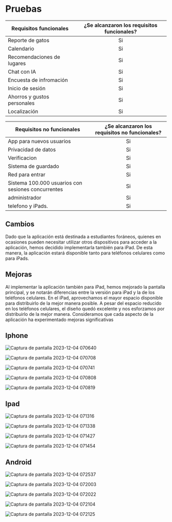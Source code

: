 # Pruebas 
| Requisitos funcionales   |  ¿Se alcanzaron los requisitos funcionales?  |  
|----------|:-------------:|
| Reporte de gatos |      Si       |
| Calendario |      Si       |
| Recomendaciones de lugares |      Si       |
| Chat con IA |      Si       |
| Encuesta de infromación |      Si       |
| Inicio de sesión |      Si       |
| Ahorros y gustos personales |      Si       |
| Localización |      Si       |

| Requisitos no funcionales   |  ¿Se alcanzaron los requisitos no funcionales?  |  
|----------|:-------------:|
| App para nuevos usuarios |      Si       |
| Privacidad de datos |      Si       |
| Verificacion |      Si       |
| Sistema de guardado |      Si       |
|Red para entrar |      Si       |
| Sistema 100.000 usuarios con sesiones concurrentes |      Si       |
| administrador |      Si       |
| telefono y iPads. |      Si       |

## Cambios 
Dado que la aplicación está destinada a estudiantes foráneos, quienes en ocasiones pueden necesitar utilizar otros dispositivos para acceder a la aplicación, hemos decidido implementarla también para iPad. De esta manera, la aplicación estará disponible tanto para teléfonos celulares como para iPads.

## Mejoras 
Al implementar la aplicación también para iPad, hemos mejorado la pantalla principal, y se notarán diferencias entre la versión para iPad y la de los teléfonos celulares. En el iPad, aprovechamos el mayor espacio disponible para distribuirlo de la mejor manera posible. A pesar del espacio reducido en los teléfonos celulares, el diseño quedó excelente y nos esforzamos por distribuirlo de la mejor manera. Consideramos que cada aspecto de la aplicación ha experimentado mejoras significativas


## Iphone
![Captura de pantalla 2023-12-04 070640](https://github.com/JenrriPuch/Prespusto-para-clientes-foraneos/assets/144386193/6dc26101-25e2-4e21-8d7b-3f42f22eb9bd)

![Captura de pantalla 2023-12-04 070708](https://github.com/JenrriPuch/Prespusto-para-clientes-foraneos/assets/144386193/8ec7a71e-a654-4289-be42-0faba93b692a)

![Captura de pantalla 2023-12-04 070741](https://github.com/JenrriPuch/Prespusto-para-clientes-foraneos/assets/144386193/d8eb5da4-41e8-42e4-a26c-fa5fbd3f2d5f)

![Captura de pantalla 2023-12-04 070808](https://github.com/JenrriPuch/Prespusto-para-clientes-foraneos/assets/144386193/ab64bc9b-5e05-4274-bef5-a7773d2efd7b)

![Captura de pantalla 2023-12-04 070819](https://github.com/JenrriPuch/Prespusto-para-clientes-foraneos/assets/144386193/c9d8e664-4ea4-4674-b938-a422270ba2f3)

## Ipad 

![Captura de pantalla 2023-12-04 071316](https://github.com/JenrriPuch/Prespusto-para-clientes-foraneos/assets/144386193/6c739ecc-5935-4788-b7b7-f0bd18b76930)

![Captura de pantalla 2023-12-04 071338](https://github.com/JenrriPuch/Prespusto-para-clientes-foraneos/assets/144386193/ca2b5a2b-d947-4602-acb0-460c85c8a2a1)

![Captura de pantalla 2023-12-04 071427](https://github.com/JenrriPuch/Prespusto-para-clientes-foraneos/assets/144386193/c2f98dbf-085c-4128-a9b0-3b02b21e28ac)

![Captura de pantalla 2023-12-04 071454](https://github.com/JenrriPuch/Prespusto-para-clientes-foraneos/assets/144386193/a5b4a614-9a7e-4103-9eb2-ee9ca7c506d1)

## Android

![Captura de pantalla 2023-12-04 072537](https://github.com/JenrriPuch/Prespusto-para-clientes-foraneos/assets/144386193/c9924127-8624-48a9-bf09-ce57bc496f51)

![Captura de pantalla 2023-12-04 072003](https://github.com/JenrriPuch/Prespusto-para-clientes-foraneos/assets/144386193/7e9b3b84-6f61-46a5-8083-9ac8227cde81)

![Captura de pantalla 2023-12-04 072022](https://github.com/JenrriPuch/Prespusto-para-clientes-foraneos/assets/144386193/d66e12ac-92a9-4677-81c0-64a9f83b09bf)

![Captura de pantalla 2023-12-04 072104](https://github.com/JenrriPuch/Prespusto-para-clientes-foraneos/assets/144386193/a2bc8de7-e0e6-4b5d-a21b-a868882e35ca)

![Captura de pantalla 2023-12-04 072125](https://github.com/JenrriPuch/Prespusto-para-clientes-foraneos/assets/144386193/ea970105-cbe3-408f-88f1-d7f24403d3ab)

